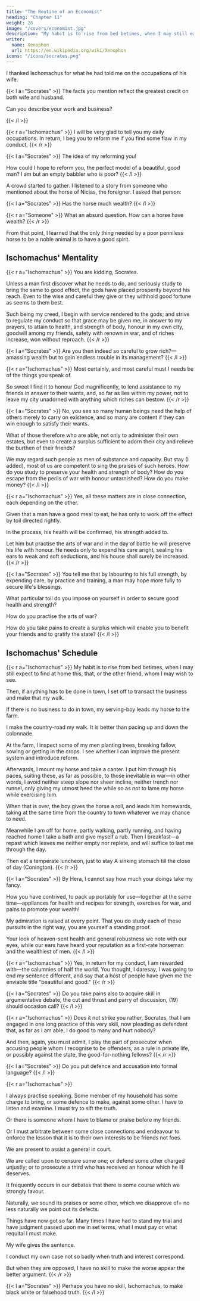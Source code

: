 ```yaml
---
title: "The Routine of an Economist"
heading: "Chapter 11"
weight: 28
image: "/covers/economist.jpg"
description: "My habit is to rise from bed betimes, when I may still expect to find at home this, that, or the other friend, whom I may wish to see"
writer:
  name: Xenophon
  url: https://en.wikipedia.org/wiki/Xenophon
icons: "/icons/socrates.png"
---
```




I thanked Ischomachus for what he had told me on the occupations of his wife. 

{{< l a="Socrates" >}}
The facts you mention reflect the greatest credit on both wife and husband. 

Can you describe<!--  to me --> your work and business? 

<!-- In doing so you will have the pleasure of narrating the reason of your fame. And I, for my part, when I have heard from end to end the story of a beautiful and good man's works, if only my wits suffice and I have understood it, shall be much indebted.  -->
{{< /l >}}



{{< r a="Ischomachus" >}}
I will be very glad <!-- give me the greatest pleasure --> to <!-- recount to --> tell you my daily occupations. In return, I beg you to reform me if you find some flaw in my conduct. 
{{< /r >}}


{{< l a="Socrates" >}}
The idea of my reforming you! 

How could I <!-- with any show of justice --> hope to reform you, the perfect model of a beautiful, good man? I am but an empty babbler who is poor?  <!-- , and measurer of the air, who have to bear besides that most senseless imputation of being poor—an imputation which, I assure you, Ischomachus, would have reduced me to the veriest despair, except that the other day I chanced to come across the horse of Nicias, the foreigner?  -->
{{< /l >}}

A crowd started to gather. <!-- stare and --> I listened to a story from someone who mentioned about the horse of Nicias, the foreigner. <!--  some one had to tell about the animal. So then I stepped up boldly to the groom and asked him, --> I asked that person:

{{< l a="Socrates" >}}
Has the horse much wealth?
{{< /l >}}

{{< r a="Someone" >}}
What an absurd question. How can a horse have wealth?
{{< /r >}}

From that point, I learned that the only thing needed by a poor penniless horse to be a noble animal is to have a good spirit.<!-- , if nature only have endowed him with good spirit.  -->

<!-- If, therefore, it is permitted even to me to be a good man, please recount to me your works from first to last, I promise, I will listen, all I can, and try to understand, and so far as in me lies to imitate you from to-morrow. To-morrow is a good day to commence a course of virtue, is it not? -->



## Ischomachus' Mentality

{{< r a="Ischomachus" >}}
You are kidding,<!--  pleased to jest, --> Socrates. 

Unless a man first discover what he needs to do, and seriously study to bring the same to good effect, the gods have placed prosperity beyond his reach. Even to the wise and careful they give or they withhold good fortune as seems to them best. 

Such being my creed, I begin with service rendered to the gods; and strive to regulate my conduct so that grace may be given me, in answer to my prayers, to attain to health, and strength of body, honour in my own city, goodwill among my friends, safety with renown in war, and of riches increase, won without reproach.
{{< /r >}}



{{< l a="Socrates" >}}
Are you then indeed so careful to grow rich?—amassing wealth but to gain endless trouble in its management?
{{< /l >}}


{{< r a="Ischomachus" >}}
Most certainly, and most careful must I needs be of the things you speak of. 

So sweet I find it to honour God magnificently, to lend assistance to my friends in answer to their wants, and, so far as lies within my power, not to leave my city unadorned with anything which riches can bestow.
{{< /r >}}

{{< l a="Socrates" >}}
No, you see so many human beings need the help of others merely to carry on existence, and so many are content if they can win enough to satisfy their wants. 

What of those therefore who are able, not only to administer their own estates, but even to create a surplus sufficient to adorn their city and relieve the burthen of their friends?

We may regard such people as men of substance and capacity. But stay (I added), most of us are competent to sing the praises of such heroes. How do you study to preserve your health and strength of body? How do you escape from the perils of war with honour untarnished? How do you make money?
{{< /l >}}


{{< r a="Ischomachus" >}}
Yes, all these matters are in close connection, each depending on the other.

Given that a man have a good meal to eat, he has only to work off the effect by toil directed rightly. 

In the process, his health will be confirmed, his strength added to. 

Let him but practise the arts of war and in the day of battle he will preserve his life with honour. He needs only to expend his care aright, sealing his ears to weak and soft seductions, and his house shall surely be increased.
{{< /r >}}


{{< l a="Socrates" >}}
You tell me that by labouring to his full strength, by expending care, by practice and training, a man may hope more fully to secure life's blessings.

What particular toil do you impose on yourself in order to secure good health and strength?

How do you practise the arts of war?

How do you take pains to create a surplus which will enable you to benefit your friends and to gratify the state?
{{< /l >}}



## Ischomachus' Schedule

{{< r a="Ischomachus" >}}
My habit is to rise from bed betimes, when I may still expect to find at home this, that, or the other friend, whom I may wish to see.

Then, if anything has to be done in town, I set off to transact the business and make that my walk. 

If there is no business to do in town, my serving-boy leads my horse to the farm. 

I make the country-road my walk. It is better than <!--  which suits my purpose quite as well, or better, perhaps, than --> pacing up and down the colonnade. 

At the farm, I inspect some of my men planting trees, breaking fallow, sowing or getting in the crops. I see whether I can improve the present system and introduce reform. 

Afterwards, I mount my horse and take a canter. I put him through his paces, suiting these, as far as possible, to those inevitable in war—in other words, I avoid neither steep slope nor sheer incline, neither trench nor runnel, only giving my utmost heed the while so as not to lame my horse while exercising him. 

When that is over, the boy gives the horse a roll, and leads him homewards, taking at the same time from the country to town whatever we may chance to need.

Meanwhile I am off for home, partly walking, partly running, and having reached home I take a bath and give myself a rub. <!--  (17) and --> Then I breakfast—a repast which leaves me neither empty nor replete, and will suffice to last me through the day. 

Then eat a temperate luncheon, just to stay A sinking stomach till the close of day (Conington).
{{< /r >}}

{{< l a="Socrates" >}}
By Hera, I cannot say how much your doings take my fancy. 

How you have contrived, to pack up portably for use—together at the same time—appliances for health and recipes for strength, exercises for war, and pains to promote your wealth! 

My admiration is raised at every point. That you do study each of these pursuits in the right way, you are yourself a standing proof. 

Your look of heaven-sent health and general robustness we note with our eyes, while our ears have heard your reputation as a first-rate horseman and the wealthiest of men.
{{< /l >}}


{{< r a="Ischomachus" >}}
Yes, in return for my conduct, I am rewarded with—the calumnies of half the world. You thought, I daresay, I was going to end my sentence different, and say that a host of people have given me the enviable title "beautiful and good."
{{< /r >}}

{{< l a="Socrates" >}}
Do you take pains also to acquire skill in argumentative debate, the cut and thrust and parry of discussion, (19) should occasion call?
{{< /l >}}

{{< r a="Ischomachus" >}}
Does it not strike you rather, Socrates, that I am engaged in one long practice of this very skill, now pleading as defendant that, as far as I am able, I do good to many and hurt nobody? 

And then, again, you must admit, I play the part of prosecutor when accusing people whom I recognise to be offenders, as a rule in private life, or possibly against the state, the good-for-nothing fellows?
{{< /r >}}

{{< l a="Socrates" >}}
Do you put defence and accusation into formal language?
{{< /l >}}

{{< r a="Ischomachus" >}}
<!-- "Formal language," say you, Socrates? -->
I always practise speaking. Some member of my household has some charge to bring, or some defence to make, against some other. I have to listen and examine. I must try to sift the truth. 

Or there is someone whom I have to blame or praise before my friends.

Or I must arbitrate between some close connections and endeavour to enforce the lesson that it is to their own interests to be friends not foes. 

We are present to assist a general in court. 

We are called upon to censure some one; or defend some other charged unjustly; or to prosecute a third who has received an honour which he ill deserves.

It frequently occurs in our debates that there is some course which we strongly favour. 

Naturally, we sound its praises or some other, which we disapprove of= no less naturally we point out its defects. 

Things have now got so far. Many times I have had to stand my trial and have judgment passed upon me in set terms, what I must pay or what requital I must make.

 My wife gives the sentence. 

 I conduct my own case not so badly when truth and interest correspond. 

 But when they are opposed, I have no skill to make the worse appear the better argument.
{{< /r >}}

{{< l a="Socrates" >}}
Perhaps you have no skill, Ischomachus, to make black white or falsehood truth.
{{< /l >}}

